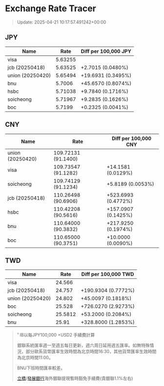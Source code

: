 # Exchange Rate Tracer

> Update: 2025-04-21 10:17:57.491242+00:00

## JPY

| Name             |    Rate | Diff per 100,000 JPY   |
|------------------|---------|------------------------|
| visa             | 5.63255 |                        |
| jcb (20250418)   | 5.63525 | +2.7015 (0.0480%)      |
| union (20250420) | 5.65494 | +19.6931 (0.3495%)     |
| bnu              | 5.7006  | +45.6570 (0.8074%)     |
| hsbc             | 5.71038 | +9.7840 (0.1716%)      |
| soicheong        | 5.71967 | +9.2835 (0.1626%)      |
| boc              | 5.7199  | +0.2325 (0.0041%)      |

## CNY

| Name             | Rate                | Diff per 100,000 CNY   |
|------------------|---------------------|------------------------|
| union (20250420) | 109.72131	(91.1400) |                        |
| visa             | 109.73547	(91.1282) | +14.1581 (0.0129%)     |
| soicheong        | 109.74129	(91.1234) | +5.8189 (0.0053%)      |
| jcb (20250418)   | 110.26498	(90.6906) | +523.6993 (0.4772%)    |
| hsbc             | 110.42208	(90.5616) | +157.0907 (0.1425%)    |
| bnu              | 110.64000	(90.3832) | +217.9250 (0.1974%)    |
| boc              | 110.65000	(90.3751) | +10.0000 (0.0090%)     |

## TWD

| Name             |    Rate | Diff per 100,000 TWD   |
|------------------|---------|------------------------|
| visa             | 24.566  |                        |
| jcb (20250418)   | 24.757  | +190.9304 (0.7772%)    |
| union (20250420) | 24.802  | +45.0097 (0.1818%)     |
| boc              | 25.528  | +726.0270 (2.9273%)    |
| soicheong        | 25.5812 | +53.2000 (0.2084%)     |
| bnu              | 25.91   | +328.8000 (1.2853%)    |


> ¹ IB以每JPY100,000 +USD2 手續費計算
>
> 銀聯系統匯率週一至週五每日更新，週六周日延用週五匯率。如無特殊情況，部分歐系貨幣匯率生效時間為北京時間16:30，其他貨幣匯率生效時間為北京時間11:00。
>
> BNU下班時間匯率較差。
>
> [立橋](https://www.wlbank.com.mo/uploads/ueditor/file/20181211/1544536513900230.pdf)/[發展銀行](https://www.mdb.com.mo/Service_Charges_20230728.pdf)海外銀聯提現暫時豁免手續費(貴銀聯1.1%左右)

